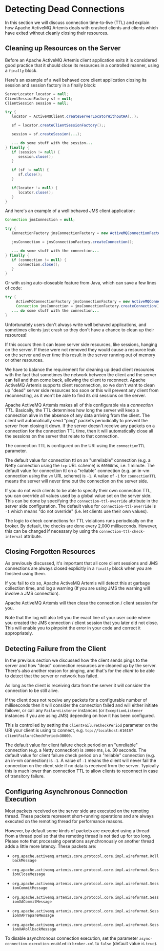 # Detecting Dead Connections

In this section we will discuss connection time-to-live (TTL) and
explain how Apache ActiveMQ Artemis deals with crashed clients and clients which have
exited without cleanly closing their resources.

## Cleaning up Resources on the Server

Before an Apache ActiveMQ Artemis client application exits it is considered good
practice that it should close its resources in a controlled manner,
using a `finally` block.

Here's an example of a well behaved core client application closing its
session and session factory in a finally block:

```java
ServerLocator locator = null;
ClientSessionFactory sf = null;
ClientSession session = null;

try {
   locator = ActiveMQClient.createServerLocatorWithoutHA(..);

   sf = locator.createClientSessionFactory();;

   session = sf.createSession(...);

   ... do some stuff with the session...
} finally {
   if (session != null) {
      session.close();
   }

   if (sf != null) {
      sf.close();
   }

   if(locator != null) {
      locator.close();
   }
}
```

And here's an example of a well behaved JMS client application:

```java
Connection jmsConnection = null;

try {
   ConnectionFactory jmsConnectionFactory = new ActiveMQConnectionFactory("tcp://localhost:61616");

   jmsConnection = jmsConnectionFactory.createConnection();

   ... do some stuff with the connection...
} finally {
   if (connection != null) {
      connection.close();
   }
}
```


Or with using auto-closeable feature from Java, which can save a few lines of code:

```java
try (
     ActiveMQConnectionFactory jmsConnectionFactory = new ActiveMQConnectionFactory("tcp://localhost:61616");
     Connection jmsConnection = jmsConnectionFactory.createConnection()) {
   ... do some stuff with the connection...
}
```

Unfortunately users don't always write well behaved applications, and
sometimes clients just crash so they don't have a chance to clean up
their resources!

If this occurs then it can leave server side resources, like sessions,
hanging on the server. If these were not removed they would cause a
resource leak on the server and over time this result in the server
running out of memory or other resources.

We have to balance the requirement for cleaning up dead client resources
with the fact that sometimes the network between the client and the
server can fail and then come back, allowing the client to reconnect.
Apache ActiveMQ Artemis supports client reconnection, so we don't want to clean up
"dead" server side resources too soon or this will prevent any client
from reconnecting, as it won't be able to find its old sessions on the
server.

Apache ActiveMQ Artemis makes all of this configurable via a *connection TTL*.
Basically, the TTL determines how long the server will keep a connection
alive in the absence of any data arriving from the client. The client will
automatically send "ping" packets periodically to prevent the server from
closing it down. If the server doesn't receive any packets on a connection
for the connection TTL time, then it will automatically close all the
sessions on the server that relate to that connection.

The connection TTL is configured on the URI using the `connectionTTL`
parameter.

The default value for connection ttl on an "unreliable" connection (e.g.
a Netty connection using the `tcp` URL scheme) is `60000`ms, i.e. 1 minute.
The default value for connection ttl on a "reliable" connection (e.g. an
in-vm connection using the `vm` URL scheme) is `-1`. A value of `-1` for
`connectionTTL` means the server will never time out the connection on
the server side.

If you do not wish clients to be able to specify their own connection
TTL, you can override all values used by a global value set on the
server side. This can be done by specifying the
`connection-ttl-override` attribute in the server side configuration.
The default value for `connection-ttl-override` is `-1` which means "do
not override" (i.e. let clients use their own values).

The logic to check connections for TTL violations runs periodically on
the broker. By default, the checks are done every 2,000 milliseconds.
However, this can be changed if necessary by using the 
`connection-ttl-check-interval` attribute.

## Closing Forgotten Resources

As previously discussed, it's important that all core client sessions
and JMS connections are always closed explicitly in a `finally` block
when you are finished using them.

If you fail to do so, Apache ActiveMQ Artemis will detect this at garbage collection
time, and log a warning (If you are using JMS the warning will involve a JMS connection).

Apache ActiveMQ Artemis will then close the connection / client session for you.

Note that the log will also tell you the exact line of your user code
where you created the JMS connection / client session that you later did
not close. This will enable you to pinpoint the error in your code and
correct it appropriately.

## Detecting Failure from the Client

In the previous section we discussed how the client sends pings to the
server and how "dead" connection resources are cleaned up by the server.
There's also another reason for pinging, and that's for the *client* to
be able to detect that the server or network has failed.

As long as the client is receiving data from the server it will consider
the connection to be still alive.

If the client does not receive any packets for a configurable number
of milliseconds then it will consider the connection failed and will
either initiate failover, or call any `FailureListener` instances (or
`ExceptionListener` instances if you are using JMS) depending on how 
it has been configured.

This is controlled by setting the `clientFailureCheckPeriod` parameter
on the URI your client is using to connect, e.g.
`tcp://localhost:61616?clientFailureCheckPeriod=30000`.

The default value for client failure check period on an "unreliable"
connection (e.g. a Netty connection) is `30000` ms, i.e. 30 seconds. The
default value for client failure check period on a "reliable" connection
(e.g. an in-vm connection) is `-1`. A value of `-1` means the client
will never fail the connection on the client side if no data is received
from the server. Typically this is much lower than connection TTL to
allow clients to reconnect in case of transitory failure.

## Configuring Asynchronous Connection Execution

Most packets received on the server side are executed on the remoting
thread. These packets represent short-running operations and are always
executed on the remoting thread for performance reasons.

However, by default some kinds of packets are executed using a thread
from a thread pool so that the remoting thread is not tied up for too
long. Please note that processing operations asynchronously on another
thread adds a little more latency. These packets are:

- `org.apache.activemq.artemis.core.protocol.core.impl.wireformat.RollbackMessage`

- `org.apache.activemq.artemis.core.protocol.core.impl.wireformat.SessionCloseMessage`

- `org.apache.activemq.artemis.core.protocol.core.impl.wireformat.SessionCommitMessage`

- `org.apache.activemq.artemis.core.protocol.core.impl.wireformat.SessionXACommitMessage`

- `org.apache.activemq.artemis.core.protocol.core.impl.wireformat.SessionXAPrepareMessage`

- `org.apache.activemq.artemis.core.protocol.core.impl.wireformat.SessionXARollbackMessage`

To disable asynchronous connection execution, set the parameter
`async-connection-execution-enabled` in `broker.xml` to
`false` (default value is `true`).
